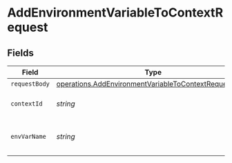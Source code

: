 # AddEnvironmentVariableToContextRequest


## Fields

| Field                                                                                                                          | Type                                                                                                                           | Required                                                                                                                       | Description                                                                                                                    |
| ------------------------------------------------------------------------------------------------------------------------------ | ------------------------------------------------------------------------------------------------------------------------------ | ------------------------------------------------------------------------------------------------------------------------------ | ------------------------------------------------------------------------------------------------------------------------------ |
| `requestBody`                                                                                                                  | [operations.AddEnvironmentVariableToContextRequestBody](../../models/operations/addenvironmentvariabletocontextrequestbody.md) | :heavy_minus_sign:                                                                                                             | N/A                                                                                                                            |
| `contextId`                                                                                                                    | *string*                                                                                                                       | :heavy_check_mark:                                                                                                             | ID of the context (UUID)                                                                                                       |
| `envVarName`                                                                                                                   | *string*                                                                                                                       | :heavy_check_mark:                                                                                                             | The name of the environment variable                                                                                           |